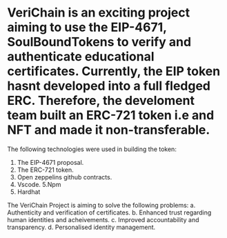 # VeriChain is an exciting project aiming to use the EIP-4671, SoulBoundTokens to verify and authenticate educational certificates. Currently, the EIP token hasnt developed into a full fledged ERC. Therefore, the develoment team built an ERC-721 token i.e and NFT and made it non-transferable.

The following technologies were used in building the token:
1. The EIP-4671 proposal.
2. The ERC-721 token.
3. Open zeppelins github contracts.
4. Vscode.
5.Npm
6. Hardhat

The VeriChain Project is aiming to solve the following problems:
a. Authenticity and verification of certificates.
b. Enhanced trust regarding human identities and acheivements.
c. Improved accountability and transparency.
d. Personalised identity management.
